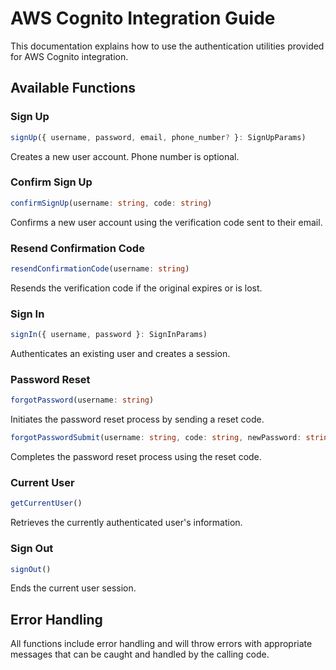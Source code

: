# AWS Cognito Integration Guide

This documentation explains how to use the authentication utilities provided for AWS Cognito integration.

## Available Functions

### Sign Up
```typescript
signUp({ username, password, email, phone_number? }: SignUpParams)
```
Creates a new user account. Phone number is optional.

### Confirm Sign Up
```typescript
confirmSignUp(username: string, code: string)
```
Confirms a new user account using the verification code sent to their email.

### Resend Confirmation Code
```typescript
resendConfirmationCode(username: string)
```
Resends the verification code if the original expires or is lost.

### Sign In
```typescript
signIn({ username, password }: SignInParams)
```
Authenticates an existing user and creates a session.

### Password Reset
```typescript
forgotPassword(username: string)
```
Initiates the password reset process by sending a reset code.

```typescript
forgotPasswordSubmit(username: string, code: string, newPassword: string)
```
Completes the password reset process using the reset code.

### Current User
```typescript
getCurrentUser()
```
Retrieves the currently authenticated user's information.

### Sign Out
```typescript
signOut()
```
Ends the current user session.

## Error Handling
All functions include error handling and will throw errors with appropriate messages that can be caught and handled by the calling code.